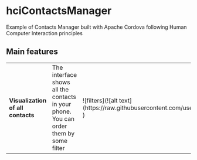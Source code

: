 # hciContactsManager
Example of Contacts Manager built with Apache Cordova following Human Computer Interaction principles

## Main features ##

<table>
    <tr>
        <td><b>Visualization of all contacts</b></td><td>The interface shows all the contacts in your phone. You can order them by some filter</td><td>![filters](![alt text](https://raw.githubusercontent.com/username/projectname/branch/path/to/img.png)
)</td>
    </tr>
</table>

